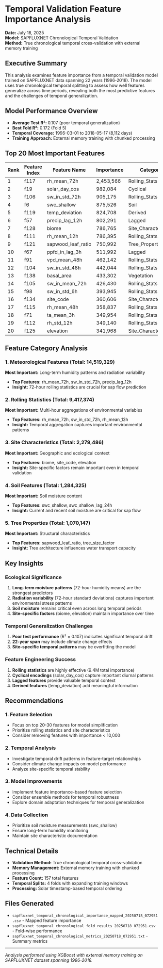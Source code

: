 # Temporal Validation Feature Importance Analysis

**Date:** July 18, 2025  
**Model:** SAPFLUXNET Chronological Temporal Validation  
**Method:** True chronological temporal cross-validation with external memory training

## Executive Summary

This analysis examines feature importance from a temporal validation model trained on SAPFLUXNET data spanning 22 years (1996-2018). The model uses true chronological temporal splitting to assess how well features generalize across time periods, revealing both the most predictive features and the challenges of temporal generalization.

## Model Performance Overview

- **Average Test R²:** 0.107 (poor temporal generalization)
- **Best Fold R²:** 0.172 (Fold 5)
- **Temporal Coverage:** 1996-03-01 to 2018-05-17 (8,112 days)
- **Training Approach:** External memory training with chunked processing

## Top 20 Most Important Features

| Rank | Feature Index | Feature Name | Importance | Category |
|------|---------------|--------------|------------|----------|
| 1 | f117 | rh_mean_72h | 2,453,566 | Rolling_Stats |
| 2 | f19 | solar_day_cos | 982,084 | Cyclical |
| 3 | f106 | sw_in_std_72h | 905,175 | Rolling_Stats |
| 4 | f6 | swc_shallow | 875,526 | Soil |
| 5 | f119 | temp_deviation | 824,708 | Derived |
| 6 | f57 | precip_lag_12h | 802,291 | Lagged |
| 7 | f128 | biome | 786,765 | Site_Characteristics |
| 8 | f111 | rh_mean_12h | 786,395 | Rolling_Stats |
| 9 | f121 | sapwood_leaf_ratio | 750,992 | Tree_Properties |
| 10 | f67 | ppfd_in_lag_3h | 511,992 | Lagged |
| 11 | f91 | vpd_mean_48h | 462,142 | Rolling_Stats |
| 12 | f104 | sw_in_std_48h | 442,044 | Rolling_Stats |
| 13 | f138 | basal_area | 433,302 | Vegetation |
| 14 | f105 | sw_in_mean_72h | 426,430 | Rolling_Stats |
| 15 | f98 | sw_in_std_6h | 393,945 | Rolling_Stats |
| 16 | f134 | site_code | 360,606 | Site_Characteristics |
| 17 | f115 | rh_mean_48h | 358,837 | Rolling_Stats |
| 18 | f71 | ta_mean_3h | 349,954 | Rolling_Stats |
| 19 | f112 | rh_std_12h | 349,140 | Rolling_Stats |
| 20 | f125 | elevation | 341,968 | Site_Characteristics |

## Feature Category Analysis

### 1. Meteorological Features (Total: 14,519,329)

**Most Important:** Long-term humidity patterns and radiation variability

- **Top Features:** rh_mean_72h, sw_in_std_72h, precip_lag_12h
- **Insight:** 72-hour rolling statistics are crucial for sap flow prediction

### 2. Rolling Statistics (Total: 9,417,374)

**Most Important:** Multi-hour aggregations of environmental variables

- **Top Features:** rh_mean_72h, sw_in_std_72h, rh_mean_12h
- **Insight:** Temporal aggregation captures important environmental patterns

### 3. Site Characteristics (Total: 2,279,486)

**Most Important:** Geographic and ecological context

- **Top Features:** biome, site_code, elevation
- **Insight:** Site-specific factors remain important even in temporal validation

### 4. Soil Features (Total: 1,284,325)

**Most Important:** Soil moisture content

- **Top Features:** swc_shallow, swc_shallow_lag_24h
- **Insight:** Current and recent soil moisture are critical for sap flow

### 5. Tree Properties (Total: 1,070,147)

**Most Important:** Structural characteristics

- **Top Features:** sapwood_leaf_ratio, tree_size_factor
- **Insight:** Tree architecture influences water transport capacity

## Key Insights

### Ecological Significance

1. **Long-term moisture patterns** (72-hour humidity means) are the strongest predictors
2. **Radiation variability** (72-hour standard deviations) captures important environmental stress patterns
3. **Soil moisture** remains critical even across long temporal periods
4. **Site-specific factors** (biome, elevation) maintain importance over time

### Temporal Generalization Challenges

1. **Poor test performance** (R² = 0.107) indicates significant temporal drift
2. **22-year span** may include climate change effects
3. **Site-specific temporal patterns** may be overfitting the model

### Feature Engineering Success

1. **Rolling statistics** are highly effective (9.4M total importance)
2. **Cyclical encodings** (solar_day_cos) capture important diurnal patterns
3. **Lagged features** provide valuable temporal context
4. **Derived features** (temp_deviation) add meaningful information

## Recommendations

### 1. Feature Selection

- Focus on top 20-30 features for model simplification
- Prioritize rolling statistics and site characteristics
- Consider removing features with importance < 10,000

### 2. Temporal Analysis

- Investigate temporal drift patterns in feature-target relationships
- Consider climate change impacts on model performance
- Analyze site-specific temporal stability

### 3. Model Improvements

- Implement feature importance-based feature selection
- Consider ensemble methods for temporal robustness
- Explore domain adaptation techniques for temporal generalization

### 4. Data Collection

- Prioritize soil moisture measurements (swc_shallow)
- Ensure long-term humidity monitoring
- Maintain site characteristic documentation

## Technical Details

- **Validation Method:** True chronological temporal cross-validation
- **Memory Management:** External memory training with chunked processing
- **Feature Count:** 157 total features
- **Temporal Splits:** 4 folds with expanding training windows
- **Processing:** Solar timestamp-based temporal ordering

## Files Generated

- `sapfluxnet_temporal_chronological_importance_mapped_20250718_072951.csv` - Mapped feature importance
- `sapfluxnet_temporal_chronological_fold_results_20250718_072951.csv` - Fold-wise performance
- `sapfluxnet_temporal_chronological_metrics_20250718_072951.txt` - Summary metrics

---

*Analysis performed using XGBoost with external memory training on SAPFLUXNET dataset spanning 1996-2018.*
